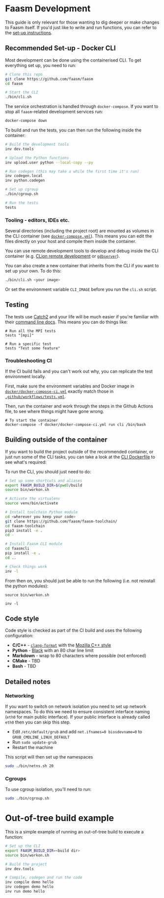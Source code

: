 # Faasm Development

This guide is only relevant for those wanting to dig deeper or make changes to
Faasm itself. If you'd just like to write and run functions, you can refer to
the [set-up instructions](setup.md). 

## Recommended Set-up - Docker CLI

Most development can be done using the containerised CLI. To get everything set
up, you need to run:

```bash
# Clone this repo
git clone https://github.com/faasm/faasm
cd faasm

# Start the CLI
./bin/cli.sh
```

The service orchestration is handled through `docker-compose`. If you want to
stop all `faasm`-related development services run:

```bash
docker-compose down
```

To build and run the tests, you can then run the following inside the container:

```bash
# Build the development tools
inv dev.tools

# Upload the Python functions
inv upload.user python --local-copy --py

# Run codegen (this may take a while the first time it's run)
inv codegen.local
inv python.codegen

# Set up cgroup
./bin/cgroup.sh

# Run the tests
tests
```

### Tooling - editors, IDEs etc.

Several directories (including the project root) are mounted as volumes in the
CLI container (see [`docker-compose.yml`](../docker-compose.yml)). This means
you can edit the files directly on your host and compile them inside the
container.

You can use remote development tools to develop and debug inside the CLI
container (e.g.  [CLion remote
development](https://www.jetbrains.com/help/clion/remote-development.html) or
[`gdbserver`](https://sourceware.org/gdb/onlinedocs/gdb/Server.html)).

You can also create a new container that inherits from the CLI if you want to
set up your own. To do this:

```bash
./bin/cli.sh <your image>
```

Or set the environment variable `CLI_IMAGE`  before you run the `cli.sh` script.

## Testing

The tests use [Catch2](https://github.com/catchorg/Catch2) and your life will be
much easier if you're familiar with their [command line
docs](https://github.com/catchorg/Catch2/blob/v2.x/docs/command-line.md).  This
means you can do things like:

```
# Run all the MPI tests
tests "[mpi]"

# Run a specific test
tests "Test some feature"
```

### Troubleshooting CI

If the CI build fails and you can't work out why, you can replicate the test
environment locally.

First, make sure the environment variables and Docker image in 
[`docker/docker-compose-ci.yml`](../docker/docker-compose-ci.yml) exactly match
those in [`.github/workflows/tests.yml`](../.github/workflows/tests.yml).

Then, run the container and work through the steps in the Github Actions file,
to see where things might have gone wrong.

```
# To start the container 
docker-compose -f docker/docker-compose-ci.yml run cli /bin/bash
```

## Building outside of the container

If you want to build the project outside of the recommended container, or just
run some of the CLI tasks, you can take a look at the [CLI
Dockerfile](../docker/cli.dockerfile) to see what's required:

To run the CLI, you should just need to do:

```bash
# Set up some shortcuts and aliases
export FAASM_BUILD_DIR=$(pwd)/build
source bin/workon.sh

# Activate the virtualenv
source venv/bin/activate

# Install toolchain Python module
cd <wherever you keep your code>
git clone https://github.com/faasm/faasm-toolchain/
cd faasm-toolchain
pip3 install -e .
cd -

# Install Faasm CLI module
cd faasmcli
pip install -e .
cd ..

# Check things work
inv -l
```

From then on, you should just be able to run the following (i.e. not reinstall
the python modules):

```
source bin/workon.sh

inv -l
```

## Code style

Code style is checked as part of the CI build and uses the following
configuration:

- **C/C++** - [`clang-format`](https://clang.llvm.org/docs/ClangFormat.html)
  with the [Mozilla C++
  style](https://firefox-source-docs.mozilla.org/code-quality/coding-style/coding_style_cpp.html)
- **Python** - [Black](https://github.com/psf/black) with an 80 char line limit
- **Markdown** - wrap to 80 characters where possible (not enforced)
- **CMake** - TBD
- **Bash** - TBD

## Detailed notes

### Networking

If you want to switch on network isolation you need to set up network
namespaces. To do this we need to ensure consistent interface naming (`eth0` for
main public interface). If your public interface is already called `eth0` then
you can skip this step.

- Edit `/etc/default/grub` and add `net.ifnames=0 biosdevname=0` to
  `GRUB_CMDLINE_LINUX_DEFAULT`
- Run `sudo update-grub`
- Restart the machine

This script will then set up the namespaces

```bash
sudo ./bin/netns.sh 20
```

### Cgroups

To use cgroup isolation, you'll need to run:

```bash
sudo ./bin/cgroup.sh
```

# Out-of-tree build example

This is a simple example of running an out-of-tree build to execute a 
function:

```bash
# Set up the CLI
export FAASM_BUILD_DIR=<build dir>
source bin/workon.sh

# Build the project
inv dev.tools

# Compile, codegen and run the code
inv compile demo hello
inv codegen demo hello
inv run demo hello
```

